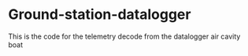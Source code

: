 # Ground-station-datalogger
This is the code for the telemetry decode from the datalogger air cavity boat
